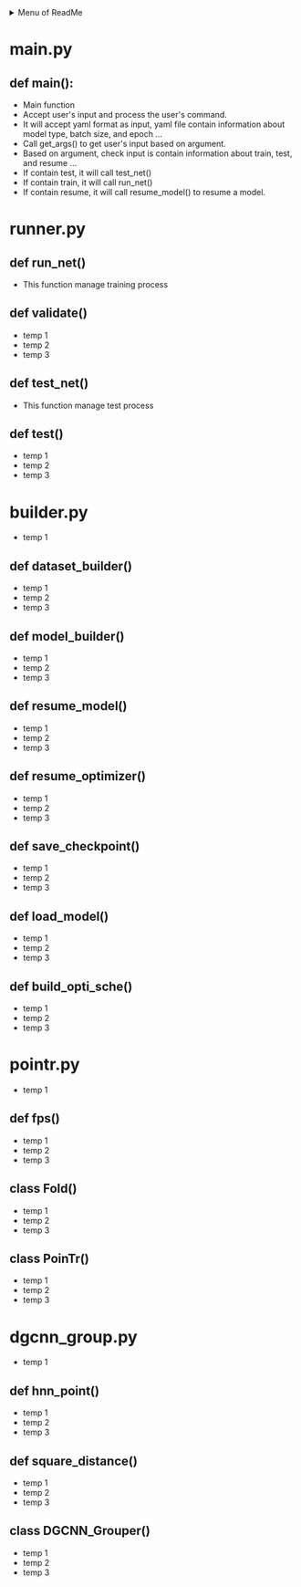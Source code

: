 <details>
  <summary>Menu of ReadMe</summary>
  <ol>
    <li>
      <a href="#mainpy">main.py</a>
      <ul>
        <li><a href="#def-main">def main()</a></li>
      </ul>
    </li>
    <li>
    <a href="#runnerpy">runner.py</a>
    <ul>
        <li><a href="#def-run_net">def run_net()</a></li>
        <ul>
        <li><a href="#def-validate">def validate()</a></li>
        </ul>
        <li><a href="#def-test_net">def test_net()</a></li>
        <ul>
        <li><a href="#def-test">def test()</a></li> 
      </ul>
      </ul>
    </li>
    <li>
      <a href="#builderpy">builder.py</a>
      <ul>
        <li><a href="#def-dataset_builder">def dataset_builder()</a></li>
        <li><a href="#def-model_builder">def model_builder()</a></li>
        <li><a href="#def-resume_model">def resume_model()</a></li>
        <li><a href="#def-resume_optimizer">def resume_optimizer()</a></li>
        <li><a href="#def-save_checkpoint">def save_checkpoint()</a></li>
        <li><a href="#def-load_model">def load_model()</a></li>
        <li><a href="#def-build_opti_sche">def build_opti_sche()</a></li> 
      </ul>
    </li>
    <li>
      <a href="#pointrpy">Pointr.py</a></li>
      <ul>
        <li><a href="#class-fold">class Fold()</a></li>
        <li><a href="#class-pointr">class PoinTr()</a></li>
      </ul>
    <li><a href="#dgcnn_grouppy">dgcnn_group.py</a>
    <ul>
        <li><a href="#def-knn_point">def knn_point()</a></li>
        <li><a href="#def-square_distance">def square_distance()</a></li>
        <li><a href="#class-dgcnn_grouper">class DGCNN_Grouper()</a></li>
      </ul>
    </li>
    <li><a href="#parser.py">License</a></li>
    <li><a href="#misc.py">Contact</a></li>
    <li><a href="#acknowledgments">Acknowledgments</a></li>
  </ol>
</details>


# main.py
## def main():  
- Main function
- Accept user's input and process the user's command.
- It will accept yaml format as input, yaml file contain information about model type, batch size, and epoch ...
- Call get_args() to get user's input based on argument.
- Based on argument, check input is contain information about train, test, and resume ...  
- If contain test, it will call test_net()
- If contain train, it will call run_net()
- If contain resume, it will call resume_model() to resume a model.

# runner.py
## def run_net()
- This function manage training process

## def validate()
- temp 1
- temp 2
- temp 3

## def test_net()
- This function manage test process

## def test()
- temp 1
- temp 2
- temp 3



# builder.py
- temp 1
## def dataset_builder()
- temp 1
- temp 2
- temp 3
## def model_builder()
- temp 1
- temp 2
- temp 3
## def resume_model()
- temp 1
- temp 2
- temp 3
## def resume_optimizer()
- temp 1
- temp 2
- temp 3
## def save_checkpoint()
- temp 1
- temp 2
- temp 3
## def load_model()
- temp 1
- temp 2
- temp 3
## def build_opti_sche()
- temp 1
- temp 2
- temp 3

# pointr.py
- temp 1
## def fps()
- temp 1
- temp 2
- temp 3
## class Fold()
- temp 1
- temp 2
- temp 3
## class PoinTr()
- temp 1
- temp 2
- temp 3

# dgcnn_group.py
- temp 1

## def hnn_point()
- temp 1
- temp 2
- temp 3
## def square_distance()
- temp 1
- temp 2
- temp 3
## class DGCNN_Grouper()
- temp 1
- temp 2
- temp 3



